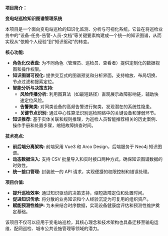 **项目简介：**

**变电站巡检知识图谱管理系统**

本项目是一个面向变电站巡检的知识化监测、分析与可视化系统。它旨在将巡检业务中的“设备-任务-告警-人员-文档”等关键要素构建成一个统一的知识图谱，从而实现从“依赖个人经验”到“知识驱动”的转变。

**核心功能:**

*   **角色化仪表盘:** 为不同角色（管理员、巡检员、查看者）提供定制化的数据视图和操作权限。
*   **知识图谱可视化:** 提供交互式的图谱预览和分析界面，支持缩放、布局切换、节点过滤和搜索定位。
*   **智能分析与决策支持:**
    *   **风险传播分析:** 利用图算法（如最短路径）直观展示故障影响链，辅助快速定位风险。
    *   **告警聚类:** 对同类设备的高频告警进行聚类，发现潜在的系统性隐患。
    *   **关键节点识别:** 通过中心性算法识别巡检网络中的关键设备和薄弱环节。
*   **知识推荐:** 基于实体关联和规则推理，为巡检人员智能推荐相关的历史案例、操作手册和处置步骤，缩短故障排查时间。

**技术亮点:**

*   **前后端分离架构:** 前端采用 Vue3 和 Arco Design，后端服务于 Neo4j 知识图谱。
*   **动态数据注入:** 支持 CSV 批量导入和实时接口两种方式，确保知识图谱数据的时效性。
*   **统一接口管理:** 封装统一的 API 请求，实现便捷的权限控制和错误处理。

**项目价值:**

*   **提升巡检效率:** 通过知识驱动的决策支持，缩短故障定位和处置时间。
*   **促进知识传承:** 将分散的业务知识和个人经验沉淀为可复用的组织资产。
*   **赋能预测性维护:** 为未来结合时序数据，实现设备健康度评估和预测性维护奠定基础。

该项目不仅可以应用于变电站巡检，其核心理念和技术架构也具备迁移至输电运维、配网巡检、城市公共设施管理等领域的潜力。